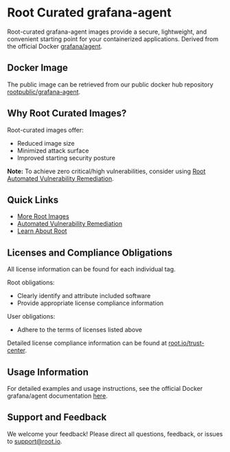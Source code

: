 # Root Curated grafana-agent

Root-curated grafana-agent images provide a secure, lightweight, and convenient starting point for your containerized applications. Derived from the official Docker [grafana/agent](https://hub.docker.com/r/grafana/agent).

## Docker Image
The public image can be retrieved from our public docker hub repository [rootpublic/grafana-agent](https://hub.docker.com/r/rootpublic/grafana-agent).

## Why Root Curated Images?
Root-curated images offer:
- Reduced image size
- Minimized attack surface
- Improved starting security posture

**Note:** To achieve zero critical/high vulnerabilities, consider using [Root Automated Vulnerability Remediation](https://app.root.io).

## Quick Links
- [More Root Images](https://images.root.io)
- [Automated Vulnerability Remediation](https://app.root.io)
- [Learn About Root](https://www.root.io)

## Licenses and Compliance Obligations
All license information can be found for each individual tag.

Root obligations:
- Clearly identify and attribute included software
- Provide appropriate license compliance information

User obligations:
- Adhere to the terms of licenses listed above

Detailed license compliance information can be found at [root.io/trust-center](https://root.io/trust-center).

## Usage Information
For detailed examples and usage instructions, see the official Docker grafana/agent documentation [here](https://hub.docker.com/r/grafana/agent).

## Support and Feedback
We welcome your feedback! Please direct all questions, feedback, or issues to [support@root.io](mailto:support@root.io).